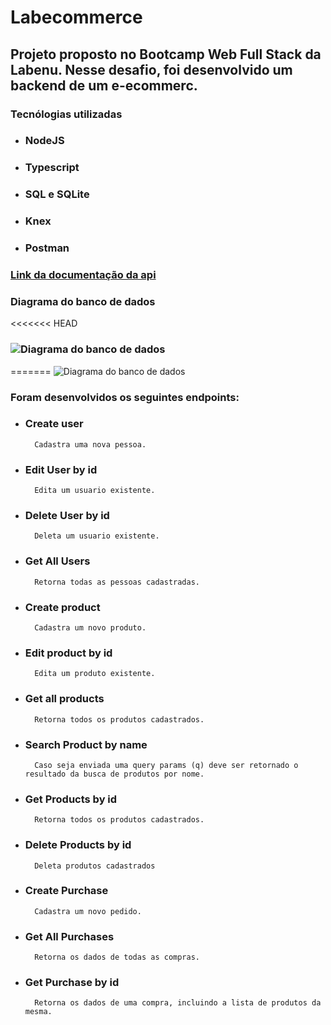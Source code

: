 # Labecommerce

## Projeto proposto no Bootcamp Web Full Stack da Labenu. Nesse desafio, foi desenvolvido um backend de um e-ecommerc.

### Tecnólogias utilizadas
* ### NodeJS
* ### Typescript
* ### SQL e SQLite
* ### Knex
* ### Postman

### [Link da documentação da api](https://documenter.getpostman.com/view/24880324/2s93Y5Neew)



### Diagrama do banco de dados

<<<<<<< HEAD
### ![Diagrama do banco de dados]([./labecommerce-backend/src/assets/diagramaDB.png](https://github.com/MathMendesReis/labecommerce-backend/blob/main/src/assets/diagramaDB.png))
=======
![Diagrama do banco de dados](https://github.com/MathMendesReis/labecommerce-backend/blob/main/src/assets/diagramaDB.png)

### Foram desenvolvidos os seguintes endpoints:

* ### Create user
        Cadastra uma nova pessoa.
* ### Edit User by id
        Edita um usuario existente.
* ### Delete User by id
        Deleta um usuario existente.
* ### Get All Users
        Retorna todas as pessoas cadastradas.
* ### Create product
        Cadastra um novo produto.
* ### Edit product by id
        Edita um produto existente.
* ### Get all products
        Retorna todos os produtos cadastrados.
* ### Search Product by name
        Caso seja enviada uma query params (q) deve ser retornado o resultado da busca de produtos por nome.
* ### Get Products by id
        Retorna todos os produtos cadastrados.
* ### Delete Products by id
        Deleta produtos cadastrados
* ### Create Purchase
        Cadastra um novo pedido.
* ### Get All Purchases
        Retorna os dados de todas as compras.
* ### Get Purchase by id
        Retorna os dados de uma compra, incluindo a lista de produtos da mesma.
